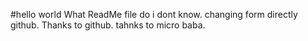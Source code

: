 #hello world
What ReadMe file do i dont know.
changing form directly github. Thanks to github. tahnks to micro baba.
